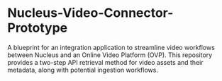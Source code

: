 # Nucleus-Video-Connector-Prototype
A blueprint for an integration application to streamline video workflows between Nucleus and an Online Video Platform (OVP). This repository provides a two-step API retrieval method for video assets and their metadata, along with potential ingestion workflows.
